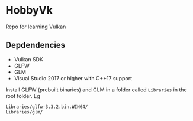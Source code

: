 # HobbyVk
Repo for learning Vulkan

## Depdendencies
* Vulkan SDK
* GLFW
* GLM
* Visual Studio 2017 or higher with C++17 support

Install GLFW (prebuilt binaries) and GLM in a folder called `Libraries` in the root folder.
Eg
```
Libraries/glfw-3.3.2.bin.WIN64/
Libraries/glm/
```